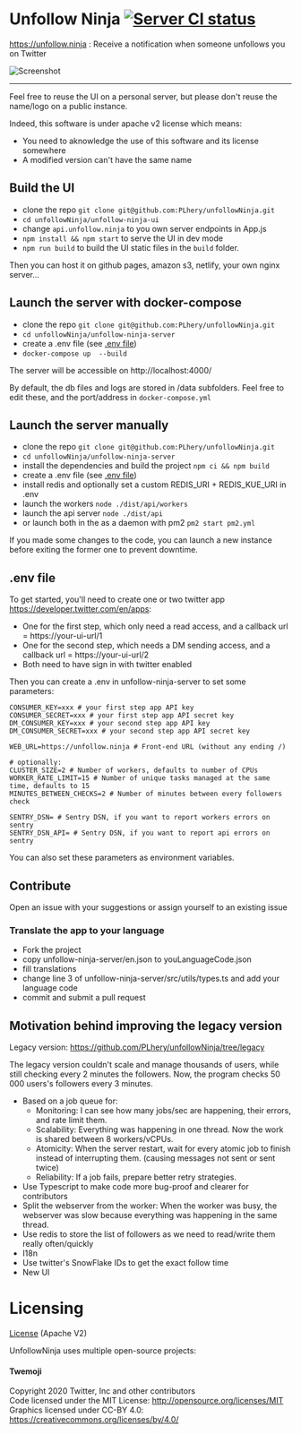 # Unfollow Ninja [![Server CI status](https://github.com/PLhery/unfollowNinja/workflows/Server%20CI/badge.svg)](https://github.com/PLhery/unfollowNinja/actions?query=workflow%3A%22Server+CI%22)

https://unfollow.ninja
: Receive a notification when someone unfollows you on Twitter

![Screenshot](https://raw.githubusercontent.com/PLhery/unfollowNinja/master/unfollow-ninja-ui/public/preview.png)

---
Feel free to reuse the UI on a personal server, but please don't reuse the name/logo on a public instance.

Indeed, this software is under apache v2 license which means:

- You need to aknowledge the use of this software and its license somewhere
- A modified version can't have the same name

## Build the UI

- clone the repo `git clone git@github.com:PLhery/unfollowNinja.git`
- `cd unfollowNinja/unfollow-ninja-ui`
- change `api.unfollow.ninja` to you own server endpoints in App.js
- `npm install && npm start` to serve the UI in dev mode
- `npm run build` to build the UI static files in the `build` folder.

Then you can host it on github pages, amazon s3, netlify, your own nginx server...


## Launch the server with docker-compose

- clone the repo `git clone git@github.com:PLhery/unfollowNinja.git`
- `cd unfollowNinja/unfollow-ninja-server`
- create a .env file (see [.env file](#.env-file))
- `docker-compose up  --build`

The server will be accessible on http://localhost:4000/  

By default, the db files and logs are stored in /data subfolders. Feel free to edit these, and the port/address in `docker-compose.yml`

## Launch the server manually

- clone the repo `git clone git@github.com:PLhery/unfollowNinja.git`
- `cd unfollowNinja/unfollow-ninja-server`
- install the dependencies and build the project `npm ci && npm build`
- create a .env file (see [.env file](#.env-file))
- install redis and optionally set a custom REDIS_URI + REDIS_KUE_URI in .env
- launch the workers `node ./dist/api/workers`
- launch the api server `node ./dist/api`
- or launch both in the as a daemon with pm2 `pm2 start pm2.yml`

If you made some changes to the code, you can launch a new instance before exiting the former one to prevent downtime.

## .env file

To get started, you'll need to create one or two twitter app https://developer.twitter.com/en/apps:  
- One for the first step, which only need a read access, and a callback url = https://your-ui-url/1
- One for the second step, which needs a DM sending access, and a callback url = https://your-ui-url/2
- Both need to have sign in with twitter enabled

Then you can create a .env in unfollow-ninja-server to set some parameters:

```
CONSUMER_KEY=xxx # your first step app API key
CONSUMER_SECRET=xxx # your first step app API secret key
DM_CONSUMER_KEY=xxx # your second step app API key
DM_CONSUMER_SECRET=xxx # your second step app API secret key

WEB_URL=https://unfollow.ninja # Front-end URL (without any ending /)

# optionally:
CLUSTER_SIZE=2 # Number of workers, defaults to number of CPUs
WORKER_RATE_LIMIT=15 # Number of unique tasks managed at the same time, defaults to 15
MINUTES_BETWEEN_CHECKS=2 # Number of minutes between every followers check

SENTRY_DSN= # Sentry DSN, if you want to report workers errors on sentry
SENTRY_DSN_API= # Sentry DSN, if you want to report api errors on sentry
```

You can also set these parameters as environment variables.

## Contribute

Open an issue with your suggestions or assign yourself to an existing issue

### Translate the app to your language

- Fork the project
- copy unfollow-ninja-server/en.json to youLanguageCode.json
- fill translations
- change line 3 of unfollow-ninja-server/src/utils/types.ts and add your language code
- commit and submit a pull request

## Motivation behind improving the legacy version

Legacy version: https://github.com/PLhery/unfollowNinja/tree/legacy

The legacy version couldn't scale and manage thousands of users, while still checking every 2 minutes the followers.
Now, the program checks 50 000 users's followers every 3 minutes.

- Based on a job queue for:
    - Monitoring: I can see how many jobs/sec are happening, their errors, and rate limit them.
    - Scalability: Everything was happening in one thread. Now the work is shared between 8 workers/vCPUs.
    - Atomicity: When the server restart, wait for every atomic job to finish instead of interrupting them. (causing messages not sent or sent twice)
    - Reliability: If a job fails, prepare better retry strategies.
- Use Typescript to make code more bug-proof and clearer for contributors
- Split the webserver from the worker: When the worker was busy, the webserver was slow because everything was happening in the same thread.
- Use redis to store the list of followers as we need to read/write them really often/quickly
- I18n
- Use twitter's SnowFlake IDs to get the exact follow time
- New UI

# Licensing

[License](./license.md) (Apache V2)

UnfollowNinja uses multiple open-source projects:

#### Twemoji

Copyright 2020 Twitter, Inc and other contributors  
Code licensed under the MIT License: http://opensource.org/licenses/MIT  
Graphics licensed under CC-BY 4.0: https://creativecommons.org/licenses/by/4.0/